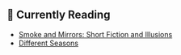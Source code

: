 ## 📖 Currently Reading
* [Smoke and Mirrors: Short Fiction and Illusions](https://www.goodreads.com/review/show/3511452908)
* [Different Seasons](https://www.goodreads.com/review/show/3504967072)
